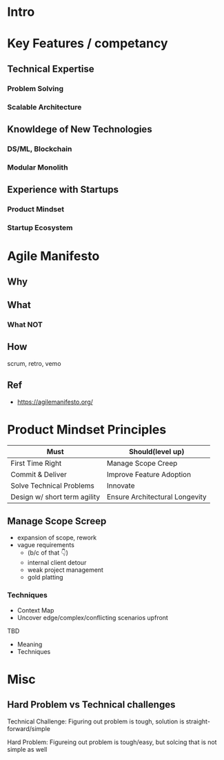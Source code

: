 # Intro

# Key Features / competancy
## Technical Expertise
### Problem Solving
### Scalable Architecture
## Knowldege of New Technologies
### DS/ML, Blockchain
### Modular Monolith
## Experience with Startups
### Product Mindset
### Startup Ecosystem

# Agile Manifesto
## Why
## What 
### What NOT
## How

scrum, retro, vemo

## Ref
- https://agilemanifesto.org/

# Product Mindset Principles

|Must|Should(level up)|
|----|------|
|First Time Right|Manage Scope Creep|
|Commit & Deliver|Improve Feature Adoption|
|Solve Technical Problems|Innovate|
|Design w/ short term agility|Ensure Architectural Longevity|

## Manage Scope Screep
- expansion of scope, rework
- vague requirements
    - (b/c of that 👇)
    - internal client detour
    - weak project management
    - gold platting
### Techniques
- Context Map
- Uncover edge/complex/conflicting scenarios upfront

TBD
- Meaning
- Techniques

# Misc
## Hard Problem vs Technical challenges

Technical Challenge: Figuring out problem is tough, solution is straight-forward/simple

Hard Problem: Figureing out problem is tough/easy, but solcing that is not simple as well
